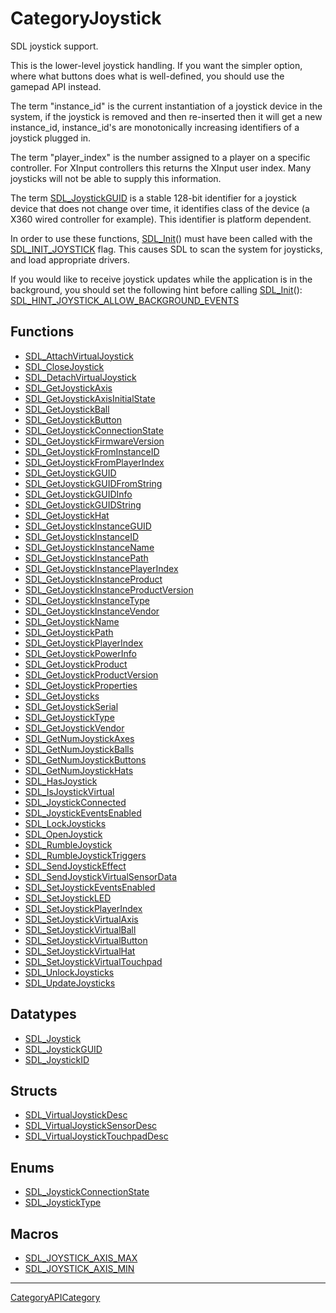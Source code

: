 # CategoryJoystick

SDL joystick support.

This is the lower-level joystick handling. If you want the simpler option,
where what buttons does what is well-defined, you should use the gamepad
API instead.

The term "instance_id" is the current instantiation of a joystick device in
the system, if the joystick is removed and then re-inserted then it will
get a new instance_id, instance_id's are monotonically increasing
identifiers of a joystick plugged in.

The term "player_index" is the number assigned to a player on a specific
controller. For XInput controllers this returns the XInput user index. Many
joysticks will not be able to supply this information.

The term [SDL_JoystickGUID](SDL_JoystickGUID) is a stable 128-bit
identifier for a joystick device that does not change over time, it
identifies class of the device (a X360 wired controller for example). This
identifier is platform dependent.

In order to use these functions, [SDL_Init](SDL_Init)() must have been
called with the [SDL_INIT_JOYSTICK](SDL_INIT_JOYSTICK) flag. This causes
SDL to scan the system for joysticks, and load appropriate drivers.

If you would like to receive joystick updates while the application is in
the background, you should set the following hint before calling
[SDL_Init](SDL_Init)():
[SDL_HINT_JOYSTICK_ALLOW_BACKGROUND_EVENTS](SDL_HINT_JOYSTICK_ALLOW_BACKGROUND_EVENTS)

<!-- END CATEGORY DOCUMENTATION -->

## Functions

<!-- DO NOT HAND-EDIT CATEGORY LISTS, THEY ARE AUTOGENERATED AND WILL BE OVERWRITTEN, BASED ON TAGS IN INDIVIDUAL PAGE FOOTERS. EDIT THOSE INSTEAD. -->
<!-- BEGIN CATEGORY LIST: CategoryJoystick, CategoryAPIFunction -->
- [SDL_AttachVirtualJoystick](SDL_AttachVirtualJoystick)
- [SDL_CloseJoystick](SDL_CloseJoystick)
- [SDL_DetachVirtualJoystick](SDL_DetachVirtualJoystick)
- [SDL_GetJoystickAxis](SDL_GetJoystickAxis)
- [SDL_GetJoystickAxisInitialState](SDL_GetJoystickAxisInitialState)
- [SDL_GetJoystickBall](SDL_GetJoystickBall)
- [SDL_GetJoystickButton](SDL_GetJoystickButton)
- [SDL_GetJoystickConnectionState](SDL_GetJoystickConnectionState)
- [SDL_GetJoystickFirmwareVersion](SDL_GetJoystickFirmwareVersion)
- [SDL_GetJoystickFromInstanceID](SDL_GetJoystickFromInstanceID)
- [SDL_GetJoystickFromPlayerIndex](SDL_GetJoystickFromPlayerIndex)
- [SDL_GetJoystickGUID](SDL_GetJoystickGUID)
- [SDL_GetJoystickGUIDFromString](SDL_GetJoystickGUIDFromString)
- [SDL_GetJoystickGUIDInfo](SDL_GetJoystickGUIDInfo)
- [SDL_GetJoystickGUIDString](SDL_GetJoystickGUIDString)
- [SDL_GetJoystickHat](SDL_GetJoystickHat)
- [SDL_GetJoystickInstanceGUID](SDL_GetJoystickInstanceGUID)
- [SDL_GetJoystickInstanceID](SDL_GetJoystickInstanceID)
- [SDL_GetJoystickInstanceName](SDL_GetJoystickInstanceName)
- [SDL_GetJoystickInstancePath](SDL_GetJoystickInstancePath)
- [SDL_GetJoystickInstancePlayerIndex](SDL_GetJoystickInstancePlayerIndex)
- [SDL_GetJoystickInstanceProduct](SDL_GetJoystickInstanceProduct)
- [SDL_GetJoystickInstanceProductVersion](SDL_GetJoystickInstanceProductVersion)
- [SDL_GetJoystickInstanceType](SDL_GetJoystickInstanceType)
- [SDL_GetJoystickInstanceVendor](SDL_GetJoystickInstanceVendor)
- [SDL_GetJoystickName](SDL_GetJoystickName)
- [SDL_GetJoystickPath](SDL_GetJoystickPath)
- [SDL_GetJoystickPlayerIndex](SDL_GetJoystickPlayerIndex)
- [SDL_GetJoystickPowerInfo](SDL_GetJoystickPowerInfo)
- [SDL_GetJoystickProduct](SDL_GetJoystickProduct)
- [SDL_GetJoystickProductVersion](SDL_GetJoystickProductVersion)
- [SDL_GetJoystickProperties](SDL_GetJoystickProperties)
- [SDL_GetJoysticks](SDL_GetJoysticks)
- [SDL_GetJoystickSerial](SDL_GetJoystickSerial)
- [SDL_GetJoystickType](SDL_GetJoystickType)
- [SDL_GetJoystickVendor](SDL_GetJoystickVendor)
- [SDL_GetNumJoystickAxes](SDL_GetNumJoystickAxes)
- [SDL_GetNumJoystickBalls](SDL_GetNumJoystickBalls)
- [SDL_GetNumJoystickButtons](SDL_GetNumJoystickButtons)
- [SDL_GetNumJoystickHats](SDL_GetNumJoystickHats)
- [SDL_HasJoystick](SDL_HasJoystick)
- [SDL_IsJoystickVirtual](SDL_IsJoystickVirtual)
- [SDL_JoystickConnected](SDL_JoystickConnected)
- [SDL_JoystickEventsEnabled](SDL_JoystickEventsEnabled)
- [SDL_LockJoysticks](SDL_LockJoysticks)
- [SDL_OpenJoystick](SDL_OpenJoystick)
- [SDL_RumbleJoystick](SDL_RumbleJoystick)
- [SDL_RumbleJoystickTriggers](SDL_RumbleJoystickTriggers)
- [SDL_SendJoystickEffect](SDL_SendJoystickEffect)
- [SDL_SendJoystickVirtualSensorData](SDL_SendJoystickVirtualSensorData)
- [SDL_SetJoystickEventsEnabled](SDL_SetJoystickEventsEnabled)
- [SDL_SetJoystickLED](SDL_SetJoystickLED)
- [SDL_SetJoystickPlayerIndex](SDL_SetJoystickPlayerIndex)
- [SDL_SetJoystickVirtualAxis](SDL_SetJoystickVirtualAxis)
- [SDL_SetJoystickVirtualBall](SDL_SetJoystickVirtualBall)
- [SDL_SetJoystickVirtualButton](SDL_SetJoystickVirtualButton)
- [SDL_SetJoystickVirtualHat](SDL_SetJoystickVirtualHat)
- [SDL_SetJoystickVirtualTouchpad](SDL_SetJoystickVirtualTouchpad)
- [SDL_UnlockJoysticks](SDL_UnlockJoysticks)
- [SDL_UpdateJoysticks](SDL_UpdateJoysticks)
<!-- END CATEGORY LIST -->

## Datatypes

<!-- DO NOT HAND-EDIT CATEGORY LISTS, THEY ARE AUTOGENERATED AND WILL BE OVERWRITTEN, BASED ON TAGS IN INDIVIDUAL PAGE FOOTERS. EDIT THOSE INSTEAD. -->
<!-- BEGIN CATEGORY LIST: CategoryJoystick, CategoryAPIDatatype -->
- [SDL_Joystick](SDL_Joystick)
- [SDL_JoystickGUID](SDL_JoystickGUID)
- [SDL_JoystickID](SDL_JoystickID)
<!-- END CATEGORY LIST -->

## Structs

<!-- DO NOT HAND-EDIT CATEGORY LISTS, THEY ARE AUTOGENERATED AND WILL BE OVERWRITTEN, BASED ON TAGS IN INDIVIDUAL PAGE FOOTERS. EDIT THOSE INSTEAD. -->
<!-- BEGIN CATEGORY LIST: CategoryJoystick, CategoryAPIStruct -->
- [SDL_VirtualJoystickDesc](SDL_VirtualJoystickDesc)
- [SDL_VirtualJoystickSensorDesc](SDL_VirtualJoystickSensorDesc)
- [SDL_VirtualJoystickTouchpadDesc](SDL_VirtualJoystickTouchpadDesc)
<!-- END CATEGORY LIST -->

## Enums

<!-- DO NOT HAND-EDIT CATEGORY LISTS, THEY ARE AUTOGENERATED AND WILL BE OVERWRITTEN, BASED ON TAGS IN INDIVIDUAL PAGE FOOTERS. EDIT THOSE INSTEAD. -->
<!-- BEGIN CATEGORY LIST: CategoryJoystick, CategoryAPIEnum -->
- [SDL_JoystickConnectionState](SDL_JoystickConnectionState)
- [SDL_JoystickType](SDL_JoystickType)
<!-- END CATEGORY LIST -->

## Macros

<!-- DO NOT HAND-EDIT CATEGORY LISTS, THEY ARE AUTOGENERATED AND WILL BE OVERWRITTEN, BASED ON TAGS IN INDIVIDUAL PAGE FOOTERS. EDIT THOSE INSTEAD. -->
<!-- BEGIN CATEGORY LIST: CategoryJoystick, CategoryAPIMacro -->
- [SDL_JOYSTICK_AXIS_MAX](SDL_JOYSTICK_AXIS_MAX)
- [SDL_JOYSTICK_AXIS_MIN](SDL_JOYSTICK_AXIS_MIN)
<!-- END CATEGORY LIST -->


----
[CategoryAPICategory](CategoryAPICategory)


